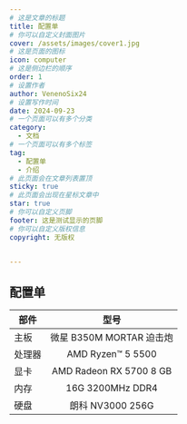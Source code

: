```yaml
---
# 这是文章的标题
title: 配置单
# 你可以自定义封面图片
cover: /assets/images/cover1.jpg
# 这是页面的图标
icon: computer
# 这是侧边栏的顺序
order: 1
# 设置作者
author: VenenoSix24
# 设置写作时间
date: 2024-09-23
# 一个页面可以有多个分类
category:
  - 文档
# 一个页面可以有多个标签
tag:
  - 配置单
  - 介绍
# 此页面会在文章列表置顶
sticky: true
# 此页面会出现在星标文章中
star: true
# 你可以自定义页脚
footer: 这是测试显示的页脚
# 你可以自定义版权信息
copyright: 无版权


---
```


## 配置单

| 部件   |           型号           |
| ------ | :----------------------: |
| 主板   | 微星 B350M MORTAR 迫击炮 |
| 处理器 |    AMD Ryzen™ 5 5500     |
| 显卡   | AMD Radeon RX 5700 8 GB  |
| 内存   |     16G 3200MHz DDR4     |
| 硬盘   |     朗科 NV3000 256G     |